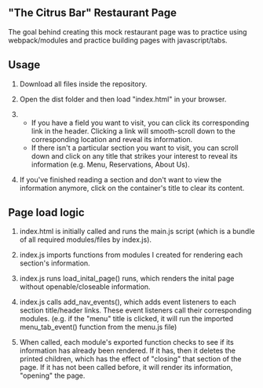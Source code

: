## "The Citrus Bar" Restaurant Page

The goal behind creating this mock restaurant page was to practice using webpack/modules and practice building pages with javascript/tabs.

## Usage

1. Download all files inside the repository.

2. Open the dist folder and then load "index.html" in your browser.

3. 
    - If you have a field you want to visit, you can click its corresponding link in the header. Clicking a link will smooth-scroll down to the corresponding location and reveal its information.
    - If there isn't a particular section you want to visit, you can scroll down and click on any title that strikes your interest to reveal its information (e.g. Menu, Reservations, About Us).

4. If you've finished reading a section and don't want to view the information anymore, click on the container's title to clear its content.


## Page load logic
1. index.html is initially called and runs the main.js script (which is a bundle of all required modules/files by index.js).

2. index.js imports functions from modules I created for rendering each section's information. 

3. index.js runs load_inital_page() runs, which renders the inital page without openable/closeable information.

4. index.js calls add_nav_events(), which adds event listeners to each section title/header links. These event listeners call their corresponding modules. (e.g. if the "menu" title is clicked, it will run the imported menu_tab_event() function from the menu.js file)

5. When called, each module's exported function checks to see if its information has already been rendered. If it has, then it deletes the printed children, which has the effect of "closing" that section of the page. If it has not been called before, it will render its information, "opening" the page.
